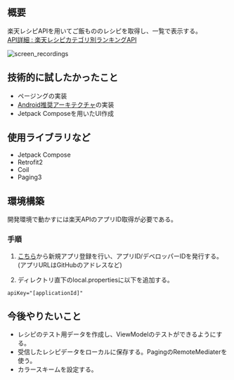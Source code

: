 ﻿## 概要
楽天レシピAPIを用いてご飯もののレシピを取得し、一覧で表示する。  
[API詳細 : 楽天レシピカテゴリ別ランキングAPI](https://webservice.rakuten.co.jp/documentation/recipe-category-ranking)

![screen_recordings](https://github.com/user-attachments/assets/48004d7a-b40a-4e1c-8a60-5579a32c014b)


## 技術的に試したかったこと
- ページングの実装
- [Android推奨アーキテクチャ](https://developer.android.com/topic/architecture?hl=ja)の実装
- Jetpack Composeを用いたUI作成


## 使用ライブラリなど
- Jetpack Compose
- Retrofit2
- Coil
- Paging3

## 環境構築
開発環境で動かすには楽天APIのアプリID取得が必要である。

### 手順
1. [こちら](https://webservice.rakuten.co.jp/app/create)から新規アプリ登録を行い、アプリID/デベロッパーIDを発行する。(アプリURLはGitHubのアドレスなど)

2. ディレクトリ直下のlocal.propertiesに以下を追加する。

```
apiKey="[applicationId]"
```

## 今後やりたいこと
- レシピのテスト用データを作成し、ViewModelのテストができるようにする。
- 受信したレシピデータをローカルに保存する。PagingのRemoteMediaterを使う。
- カラースキームを設定する。

